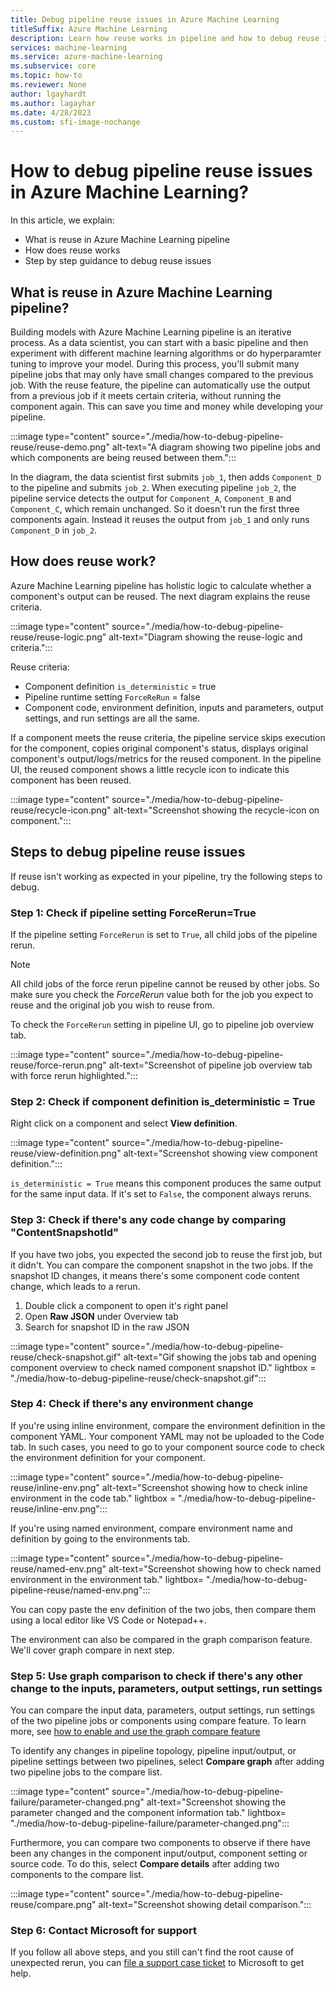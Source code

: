 ```yaml
---
title: Debug pipeline reuse issues in Azure Machine Learning
titleSuffix: Azure Machine Learning
description: Learn how reuse works in pipeline and how to debug reuse issues 
services: machine-learning
ms.service: azure-machine-learning
ms.subservice: core
ms.topic: how-to
ms.reviewer: None
author: lgayhardt
ms.author: lagayhar
ms.date: 4/28/2023
ms.custom: sfi-image-nochange
---
```


# How to debug pipeline reuse issues in Azure Machine Learning?

In this article, we explain:

- What is reuse in Azure Machine Learning pipeline
- How does reuse works
- Step by step guidance to debug reuse issues

## What is reuse in Azure Machine Learning pipeline?

Building models with Azure Machine Learning pipeline is an iterative process. As a data scientist, you can start with a basic pipeline and then experiment with different machine learning algorithms or do hyperparamter tuning to improve your model. During this process, you'll submit many pipeline jobs that may only have small changes compared to the previous job. With the reuse feature, the pipeline can automatically use the output from a previous job if it meets certain criteria, without running the component again. This can save you time and money while developing your pipeline.

:::image type="content" source="./media/how-to-debug-pipeline-reuse/reuse-demo.png" alt-text="A diagram showing two pipeline jobs and which components are being reused between them.":::

In the diagram, the data scientist first submits `job_1`, then adds `Component_D` to the pipeline and submits `job_2`. When executing pipeline `job_2`, the pipeline service detects the output for `Component_A`, `Component_B` and `Component_C`, which remain unchanged. So it doesn't run the first three components again. Instead it reuses the output from `job_1` and only runs `Component_D` in `job_2`.  
 
## How does reuse work?

Azure Machine Learning pipeline has holistic logic to calculate whether a component's output can be reused. The next diagram explains the reuse criteria.

:::image type="content" source="./media/how-to-debug-pipeline-reuse/reuse-logic.png" alt-text="Diagram showing the reuse-logic and criteria.":::

Reuse criteria:

- Component definition `is_deterministic` = true
- Pipeline runtime setting `ForceReRun` = false
- Component code, environment definition, inputs and parameters, output settings, and run settings are all the same.

If a component meets the reuse criteria, the pipeline service skips execution for the component, copies original component's status, displays original component's output/logs/metrics for the reused component. In the pipeline UI, the reused component shows a little recycle icon to indicate this component has been reused.  

:::image type="content" source="./media/how-to-debug-pipeline-reuse/recycle-icon.png" alt-text="Screenshot showing the recycle-icon on component.":::

## Steps to debug pipeline reuse issues

If reuse isn't working as expected in your pipeline, try the following steps to debug.

### Step 1: Check if pipeline setting ForceRerun=True

If the pipeline setting `ForceRerun` is set to `True`, all child jobs of the pipeline rerun.

>[!Note]
> All child jobs of the force rerun pipeline cannot be reused by other jobs. So make sure you check the *ForceRerun* value both for the job you expect to reuse and the original job you wish to reuse from.

To check the `ForceRerun` setting in pipeline UI, go to pipeline job overview tab.

:::image type="content" source="./media/how-to-debug-pipeline-reuse/force-rerun.png" alt-text="Screenshot of pipeline job overview tab with force rerun highlighted.":::

### Step 2: Check if component definition is_deterministic = True

Right click on a component and select **View definition**.

:::image type="content" source="./media/how-to-debug-pipeline-reuse/view-definition.png" alt-text="Screenshot showing view component definition.":::

`is_deterministic = True` means this component produces the same output for the same input data. If it's set to `False`, the component always reruns.

### Step 3: Check if there's any code change by comparing "ContentSnapshotId"

If you have two jobs, you expected the second job to reuse the first job, but it didn't. You can compare the component snapshot in the two jobs. If the snapshot ID changes, it means there's some component code content change, which leads to a rerun.

1. Double click a component to open it's right panel
1. Open **Raw JSON** under Overview tab
1. Search for snapshot ID in the raw JSON

:::image type="content" source="./media/how-to-debug-pipeline-reuse/check-snapshot.gif" alt-text="Gif showing the jobs tab and opening component overview to check named component snapshot ID." lightbox = "./media/how-to-debug-pipeline-reuse/check-snapshot.gif":::


### Step 4: Check if there's any environment change

If you're using inline environment, compare the environment definition in the component YAML. Your component YAML may not be uploaded to the Code tab. In such cases, you need to go to your component source code to check the environment definition for your component.

:::image type="content" source="./media/how-to-debug-pipeline-reuse/inline-env.png" alt-text="Screenshot showing how to check inline environment in the code tab." lightbox = "./media/how-to-debug-pipeline-reuse/inline-env.png":::

If you're using named environment, compare environment name and definition by going to the environments tab.

:::image type="content" source="./media/how-to-debug-pipeline-reuse/named-env.png" alt-text="Screenshot showing how to check named environment in the environment tab." lightbox= "./media/how-to-debug-pipeline-reuse/named-env.png":::

You can copy paste the env definition of the two jobs, then compare them using a local editor like VS Code or Notepad++.

The environment can also be compared in the graph comparison feature. We'll cover graph compare in next step.

### Step 5: Use graph comparison to check if there's any other change to the inputs, parameters, output settings, run settings

You can compare the input data, parameters, output settings, run settings of the two pipeline jobs or components using compare feature. To learn more, see  [how to enable and use the graph compare feature](./how-to-use-pipeline-ui.md#compare-different-pipelines-to-debug-failure-or-other-unexpected-issues-preview)

To identify any changes in pipeline topology, pipeline input/output, or pipeline settings between two pipelines, select **Compare graph** after adding two pipeline jobs to the compare list.

:::image type="content" source="./media/how-to-debug-pipeline-failure/parameter-changed.png" alt-text="Screenshot showing the parameter changed and the component information tab." lightbox= "./media/how-to-debug-pipeline-failure/parameter-changed.png":::

Furthermore, you can compare two components to observe if there have been any changes in the component input/output, component setting or source code. To do this, select **Compare details** after adding two components to the compare list.

:::image type="content" source="./media/how-to-debug-pipeline-reuse/compare.png" alt-text="Screenshot showing detail comparison.":::

### Step 6: Contact Microsoft for support

If you follow all above steps, and you still can't find the root cause of unexpected rerun, you can [file a support case ticket](https://ms.portal.azure.com/#view/Microsoft_Azure_Support/HelpAndSupportBlade/~/overview) to Microsoft to get help.
